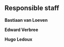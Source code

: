 
## Responsible staff

__Bastiaan van Loeven__
[<i class="fa fa-envelope"></i>](mailto:b.vanloenen@tudelft.nl)

__Edward Verbree__
[<i class="fa fa-envelope"></i>](mailto:e.verbree@tudelft.nl)

__Hugo Ledoux__
[<i class="fa fa-home"></i>](https://3d.bk.tudelft.nl/hledoux) 
[<i class="fa fa-envelope"></i>](mailto:h.ledoux@tudelft.nl)


